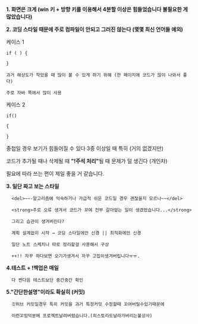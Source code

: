 <!--사람마다 성향, 스타일이 다르듯이 꼭 뭔가 해야 된다가 없다
물론 괴랄 하지 않으면
++ 이문서는 주로 생산적인 얘기가 되지 않을 수 있습니다-->


 <strong>1. 화면은 크게 (win 키 + 방향 키를 이용해서 4분할 이상은 힘들었습니다 불필요한 게 많았습니다)</strong>

 <strong>2. 코딩 스타일 때문에 주로 컴파일이 안되고 그러진 않는다 (몇몇 최신 언어들 예외)</strong>

케이스 1

    if ( ) {

    }

    과거 해상도가 작았을 때 많이 볼 수 있게 하기 위해 (한 페이지에 코드가 많이 나와서 좋다)

    주로 자바 쪽에서 많이 사용

케이스 2

    if()

    {

    }

   중첩일 경우 보기가 힘들어질 수 있다 3중 이상일 때 특히 (거의 없겠지만)<br>

   코드가 추가될 때나 삭제될 때 <strong>"!주석 처리"</strong>될 때 문제가 덜 생긴다 (개인차)<br>

   필요에 따라 쓰는 편이 제일 좋을 거 같습니다.<br>

   <strong>3. 일단 짜고 보는 스타일</strong>

      <del>~~-알고리즘에 익숙하거나 가급적 쉬운 코드일 경우 괜찮을지 모르나~~</del>

      <strong>주로 오류 생겨서 코드가 꼬여 전부 갈아엎는 일이 생겼었습니다...</strong>

      그리고 습관이 생겨버린다?
      
      계획 설계없이 시작 → 코딩 스타일에만 신경 || 최적화에만 신경
      
      일단 노트 스케치나 따로 정리할걸 사용해서 구상

      ++!! 자꾸 하다보면 오기가생겨서 자꾸 고집이생겨버립니다ㅠㅠ.

   <strong>4.테스트 + !백업은 매일</strong>

      다 짠다음 테스트보단 중간중간 확인 

   <strong>5."간단한설명"이라도 확실히 (커밋)</strong>
   
      깃허브 커밋일경우 특히 커밋을 과거 특정커밋 수정할때 꼬여버릴수있기때문에

      이런꼬임덕분에 프로젝트날려버렸습니다.(히스토리도날라가버리는불상사)
    
